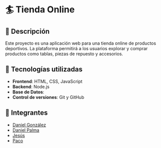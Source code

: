 # 🏄 Tienda Online

## 📌 Descripción
Este proyecto es una aplicación web para una tienda online de productos deportivos. La plataforma permitirá a los usuarios explorar y comprar productos como tablas, piezas de repuesto y accesorios.

## 🚀 Tecnologías utilizadas
- **Frontend**: HTML, CSS, JavaScript
- **Backend**: Node.js
- **Base de Datos**: 
- **Control de versiones**: Git y GitHub

## 🤝 Integrantes
- [Daniel González](https://github.com/usuario1)
- [Daniel Palma](https://github.com/usuario2)
- [Jesús](https://github.com/usuario3)
- [Paco](https://github.com/usuario4)


